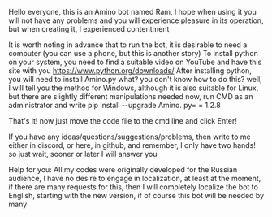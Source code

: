 Hello everyone, this is an Amino bot named Ram, I hope when using it you will not have any problems and you will experience pleasure in its operation, but when creating it, I experienced contentment

It is worth noting in advance that to run the bot, it is desirable to need a computer (you can use a phone, but this is another story)
To install python on your system, you need to find a suitable video on YouTube and have this site with you https://www.python.org/downloads/
After installing python, you will need to install Amino.py
what? you don't know how to do this? well, I will tell you the method for Windows, although it is also suitable for Linux, but there are slightly different manipulations needed
now, run CMD as an administrator and write pip install --upgrade Amino. py= = 1.2.8

That's it! now just move the code file to the cmd line and click Enter!

If you have any ideas/questions/suggestions/problems, then write to me either in discord, or here, in github, and remember, I only have two hands! so just wait, sooner or later I will answer you

Help for you: All my codes were originally developed for the Russian audience, I have no desire to engage in localization, at least at the moment, if there are many requests for this, then I will completely localize the bot to English, starting with the new version, if of course this bot will be needed by many
